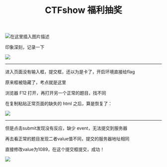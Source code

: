 ﻿---
title: CTFshow 福利抽奖
categories: 
---
![在这里插入图片描述](https://img-blog.csdnimg.cn/20210305151210172.jpg?x-oss-process=image/watermark,type_ZmFuZ3poZW5naGVpdGk,shadow_10,text_aHR0cHM6Ly9ibG9nLmNzZG4ubmV0L3FxXzUzMjYzNzg5,size_16,color_FFFFFF,t_70#pic_center)


印象深刻，记录一下
<!--more-->

![](https://img-blog.csdnimg.cn/202103051513481.png?x-oss-process=image/watermark,type_ZmFuZ3poZW5naGVpdGk,shadow_10,text_aHR0cHM6Ly9ibG9nLmNzZG4ubmV0L3FxXzUzMjYzNzg5,size_16,color_FFFFFF,t_70#pic_center)

---
进入页面没有输入框，提交框，还以为是卡了，开启环境直接给flag

原来框被隐藏了，考点就是这里

浏览器 F12 打开，再打开另一个正常的题目，找不同

在复制粘贴正常页面的缺失的 html 之后，算是恢复了：

![](https://img-blog.csdnimg.cn/20210305151644927.png?x-oss-process=image/watermark,type_ZmFuZ3poZW5naGVpdGk,shadow_10,text_aHR0cHM6Ly9ibG9nLmNzZG4ubmV0L3FxXzUzMjYzNzg5,size_16,color_FFFFFF,t_70#pic_center)

---
但是点击submit发现没有反应，缺少 event，无法提交到服务器

再去看正常的题目发现二者value值不同，提交的服务器地址相同

直接修改value为1089，在这个提交框提交，成功！

![](https://img-blog.csdnimg.cn/20210305151900215.png?x-oss-process=image/watermark,type_ZmFuZ3poZW5naGVpdGk,shadow_10,text_aHR0cHM6Ly9ibG9nLmNzZG4ubmV0L3FxXzUzMjYzNzg5,size_16,color_FFFFFF,t_70#pic_center)

